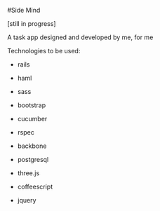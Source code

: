 #Side Mind

[still in progress]

A task app designed and developed by me, for me


Technologies to be used:

* rails

* haml

* sass

* bootstrap

* cucumber 

* rspec

* backbone

* postgresql

* three.js

* coffeescript

* jquery


